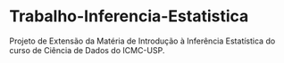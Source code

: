 # Trabalho-Inferencia-Estatistica
Projeto de Extensão da Matéria de Introdução à Inferência Estatística do curso de Ciência de Dados do ICMC-USP.
